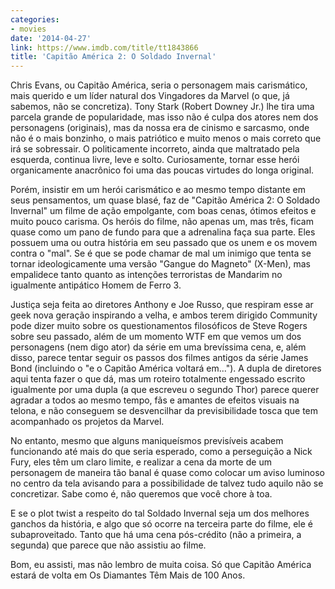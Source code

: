 ```yaml
---
categories:
- movies
date: '2014-04-27'
link: https://www.imdb.com/title/tt1843866
title: 'Capitão América 2: O Soldado Invernal'
---
```


Chris Evans, ou Capitão América, seria o personagem mais carismático, mais querido e um líder natural dos Vingadores da Marvel (o que, já sabemos, não se concretiza). Tony Stark (Robert Downey Jr.) lhe tira uma parcela grande de popularidade, mas isso não é culpa dos atores nem dos personagens (originais), mas da nossa era de cinismo e sarcasmo, onde não é o mais bonzinho, o mais patriótico e muito menos o mais correto que irá se sobressair. O politicamente incorreto, ainda que maltratado pela esquerda, continua livre, leve e solto. Curiosamente, tornar esse herói organicamente anacrônico foi uma das poucas virtudes do longa original.

Porém, insistir em um herói carismático e ao mesmo tempo distante em seus pensamentos, um quase blasé, faz de "Capitão América 2: O Soldado Invernal" um filme de ação empolgante, com boas cenas, ótimos efeitos e muito pouco carisma. Os heróis do filme, não apenas um, mas três, ficam quase como um pano de fundo para que a adrenalina faça sua parte. Eles possuem uma ou outra história em seu passado que os unem e os movem contra o "mal". Se é que se pode chamar de mal um inimigo que tenta se tornar ideologicamente uma versão "Gangue do Magneto" (X-Men), mas empalidece tanto quanto as intenções terroristas de Mandarim no igualmente antipático Homem de Ferro 3.

Justiça seja feita ao diretores Anthony e Joe Russo, que respiram esse ar geek nova geração inspirando a velha, e ambos terem dirigido Community pode dizer muito sobre os questionamentos filosóficos de Steve Rogers sobre seu passado, além de um momento WTF em que vemos um dos personagens (nem digo ator) da série em uma brevíssima cena, e, além disso, parece tentar seguir os passos dos filmes antigos da série James Bond (incluindo o "e o Capitão América voltará em..."). A dupla de diretores aqui tenta fazer o que dá, mas um roteiro totalmente engessado escrito igualmente por uma dupla (a que escreveu o segundo Thor) parece querer agradar a todos ao mesmo tempo, fãs e amantes de efeitos visuais na telona, e não conseguem se desvencilhar da previsibilidade tosca que tem acompanhado os projetos da Marvel.

No entanto, mesmo que alguns maniqueísmos previsíveis acabem funcionando até mais do que seria esperado, como a perseguição a Nick Fury, eles têm um claro limite, e realizar a cena da morte de um personagem de maneira tão banal é quase como colocar um aviso luminoso no centro da tela avisando para a possibilidade de talvez tudo aquilo não se concretizar. Sabe como é, não queremos que você chore à toa.

E se o plot twist a respeito do tal Soldado Invernal seja um dos melhores ganchos da história, e algo que só ocorre na terceira parte do filme, ele é subaproveitado. Tanto que há uma cena pós-crédito (não a primeira, a segunda) que parece que não assistiu ao filme.

Bom, eu assisti, mas não lembro de muita coisa. Só que Capitão América estará de volta em Os Diamantes Têm Mais de 100 Anos.